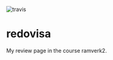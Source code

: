 ![travis](https://travis-ci.org/Sceluswe/redovisa.svg?branch=master)

# redovisa
My review page in the course ramverk2.
